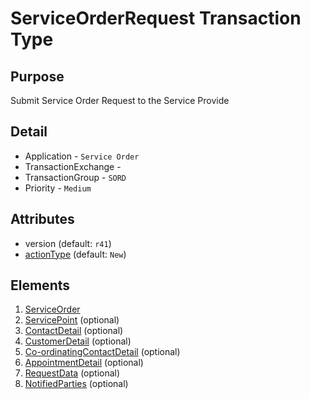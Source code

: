 # ServiceOrderRequest Transaction Type

## Purpose

Submit Service Order Request to the Service Provide

## Detail

- Application - `Service Order`
- TransactionExchange -
- TransactionGroup - `SORD`
- Priority - `Medium`

## Attributes

- version (default: `r41`)
- [actionType](ActionType.md) (default: `New`)

## Elements

1. [ServiceOrder](ServiceOrderHeader.md)
2. [ServicePoint](../Common_r43/ServicePoint.md) (optional)
3. [ContactDetail](../CustomerDetails_r41/CustomerDetail.md) (optional)
4. [CustomerDetail](../CustomerDetails_r41/CustomerDetail.md) (optional)
5. [Co-ordinatingContactDetail](../CustomerDetails_r41/CustomerDetail.md) (optional)
6. [AppointmentDetail](../Common_r43/AppointmentDetail.md) (optional)
7. [RequestData](ServiceOrderRequestData.md) (optional)
8. [NotifiedParties](../Common_r43/NotifiedParties.md) (optional)

